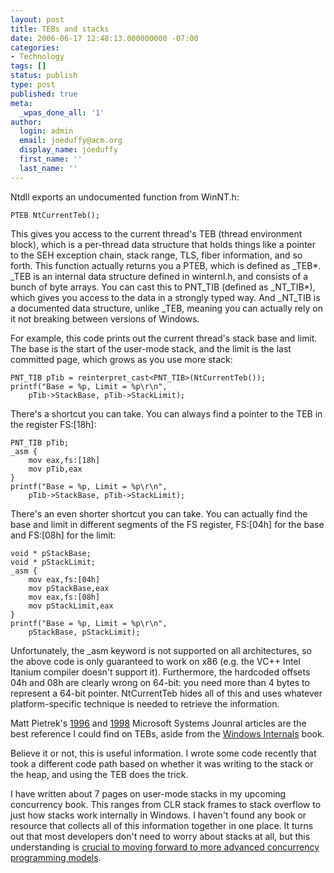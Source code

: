 ```yaml
---
layout: post
title: TEBs and stacks
date: 2006-06-17 12:48:13.000000000 -07:00
categories:
- Technology
tags: []
status: publish
type: post
published: true
meta:
  _wpas_done_all: '1'
author:
  login: admin
  email: joeduffy@acm.org
  display_name: joeduffy
  first_name: ''
  last_name: ''
---
```

Ntdll exports an undocumented function from WinNT.h:

```
PTEB NtCurrentTeb();
```

This gives you access to the current thread's TEB (thread environment block), 
which is a per-thread data structure that holds things like a pointer to the SEH 
exception chain, stack range, TLS, fiber information, and so forth. This 
function actually returns you a PTEB, which is defined as \_TEB\*. \_TEB is an 
internal data structure defined in winternl.h, and consists of a bunch of byte 
arrays. You can cast this to PNT\_TIB (defined as \_NT\_TIB\*), which gives you 
access to the data in a strongly typed way. And \_NT\_TIB is a documented data 
structure, unlike \_TEB, meaning you can actually rely on it not breaking 
between versions of Windows.

For example, this code prints out the current thread's stack base and limit. The 
base is the start of the user-mode stack, and the limit is the last committed 
page, which grows as you use more stack:

```
PNT_TIB pTib = reinterpret_cast<PNT_TIB>(NtCurrentTeb());
printf("Base = %p, Limit = %p\r\n",
    pTib->StackBase, pTib->StackLimit);
```

There's a shortcut you can take. You can always find a pointer to the TEB in the 
register FS:[18h]:

```
PNT_TIB pTib;
_asm {
    mov eax,fs:[18h]
    mov pTib,eax
}
printf("Base = %p, Limit = %p\r\n",
    pTib->StackBase, pTib->StackLimit);
```

There's an even shorter shortcut you can take. You can actually find the base 
and limit in different segments of the FS register, FS:[04h] for the base and 
FS:[08h] for the limit:

```
void * pStackBase;
void * pStackLimit;
_asm {
    mov eax,fs:[04h]
    mov pStackBase,eax
    mov eax,fs:[08h]
    mov pStackLimit,eax
}
printf("Base = %p, Limit = %p\r\n",
    pStackBase, pStackLimit);
```

Unfortunately, the \_asm keyword is not supported on all architectures, so the 
above code is only guaranteed to work on x86 (e.g. the VC++ Intel Itanium 
compiler doesn't support it). Furthermore, the hardcoded offsets 04h and 08h are 
clearly wrong on 64-bit: you need more than 4 bytes to represent a 64-bit 
pointer. NtCurrentTeb hides all of this and uses whatever platform-specific 
technique is needed to retrieve the information.

Matt Pietrek's [1996](http://www.microsoft.com/msj/archive/S2CE.aspx) and 
[1998](http://www.microsoft.com/msj/0298/hood0298.aspx) Microsoft Systems 
Jounral articles are the best reference I could find on TEBs, aside from the 
[Windows 
Internals](http://www.amazon.com/exec/obidos/ASIN/0735619174/bluebytesoftw-20) 
book.

Believe it or not, this is useful information. I wrote some code recently that 
took a different code path based on whether it was writing to the stack or the 
heap, and using the TEB does the trick.

I have written about 7 pages on user-mode stacks in my upcoming concurrency 
book. This ranges from CLR stack frames to stack overflow to just how stacks 
work internally in Windows. I haven't found any book or resource that collects 
all of this information together in one place. It turns out that most developers 
don't need to worry about stacks at all, but this understanding is [crucial to 
moving forward to more advanced concurrency programming 
models](http://www.bluebytesoftware.com/blog/PermaLink,guid,db077b7d-47ed-4f2a-8300-44203f514638.aspx).

